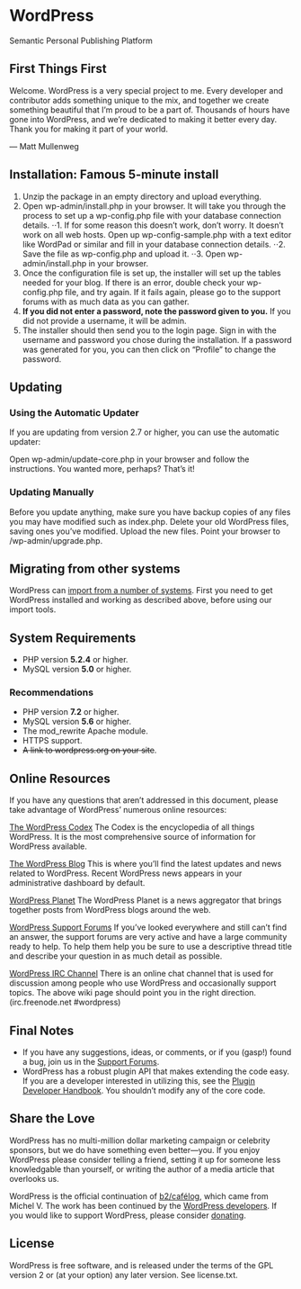 # WordPress

Semantic Personal Publishing Platform

## First Things First
Welcome. WordPress is a very special project to me. Every developer and contributor adds something unique to the mix, and together we create something beautiful that I’m proud to be a part of. Thousands of hours have gone into WordPress, and we’re dedicated to making it better every day. Thank you for making it part of your world.

— Matt Mullenweg

## Installation: Famous 5-minute install

1. Unzip the package in an empty directory and upload everything.
2. Open wp-admin/install.php in your browser. It will take you through the process to set up a wp-config.php file with your database connection details.
⋅⋅1. If for some reason this doesn’t work, don’t worry. It doesn’t work on all web hosts. Open up wp-config-sample.php with a text editor like WordPad or similar and fill in your database connection details.
⋅⋅2. Save the file as wp-config.php and upload it.
⋅⋅3. Open wp-admin/install.php in your browser.
3. Once the configuration file is set up, the installer will set up the tables needed for your blog. If there is an error, double check your wp-config.php file, and try again. If it fails again, please go to the support forums with as much data as you can gather.
4. **If you did not enter a password, note the password given to you.** If you did not provide a username, it will be admin.
5. The installer should then send you to the login page. Sign in with the username and password you chose during the installation. If a password was generated for you, you can then click on “Profile” to change the password.

## Updating

### Using the Automatic Updater

If you are updating from version 2.7 or higher, you can use the automatic updater:

Open wp-admin/update-core.php in your browser and follow the instructions.
You wanted more, perhaps? That’s it!

### Updating Manually

Before you update anything, make sure you have backup copies of any files you may have modified such as index.php.
Delete your old WordPress files, saving ones you’ve modified.
Upload the new files.
Point your browser to /wp-admin/upgrade.php.

## Migrating from other systems

WordPress can [import from a number of systems](https://codex.wordpress.org/Importing_Content). First you need to get WordPress installed and working as described above, before using our import tools.

## System Requirements

* PHP version **5.2.4** or higher.
* MySQL version **5.0** or higher.

### Recommendations

* PHP version **7.2** or higher.
* MySQL version **5.6** or higher.
* The mod_rewrite Apache module.
* HTTPS support.
* ~~A link to wordpress.org on your site~~.

## Online Resources

If you have any questions that aren’t addressed in this document, please take advantage of WordPress’ numerous online resources:

[The WordPress Codex](https://codex.wordpress.org/)
The Codex is the encyclopedia of all things WordPress. It is the most comprehensive source of information for WordPress available.

[The WordPress Blog](https://wordpress.org/news/)
This is where you’ll find the latest updates and news related to WordPress. Recent WordPress news appears in your administrative dashboard by default.

[WordPress Planet](https://planet.wordpress.org/)
The WordPress Planet is a news aggregator that brings together posts from WordPress blogs around the web.

[WordPress Support Forums](https://wordpress.org/support/)
If you’ve looked everywhere and still can’t find an answer, the support forums are very active and have a large community ready to help. To help them help you be sure to use a descriptive thread title and describe your question in as much detail as possible.

[WordPress IRC Channel](https://codex.wordpress.org/IRC)
There is an online chat channel that is used for discussion among people who use WordPress and occasionally support topics. The above wiki page should point you in the right direction. (irc.freenode.net #wordpress)

## Final Notes

* If you have any suggestions, ideas, or comments, or if you (gasp!) found a bug, join us in the [Support Forums](https://wordpress.org/support/).
* WordPress has a robust plugin API that makes extending the code easy. If you are a developer interested in utilizing this, see the [Plugin Developer Handbook](https://developer.wordpress.org/plugins/). You shouldn’t modify any of the core code.

## Share the Love

WordPress has no multi-million dollar marketing campaign or celebrity sponsors, but we do have something even better—you. If you enjoy WordPress please consider telling a friend, setting it up for someone less knowledgable than yourself, or writing the author of a media article that overlooks us.

WordPress is the official continuation of [b2/cafélog](http://cafelog.com/), which came from Michel V. The work has been continued by the [WordPress developers](https://wordpress.org/about/). If you would like to support WordPress, please consider [donating](https://wordpress.org/donate/).

## License

WordPress is free software, and is released under the terms of the GPL version 2 or (at your option) any later version. See license.txt.
